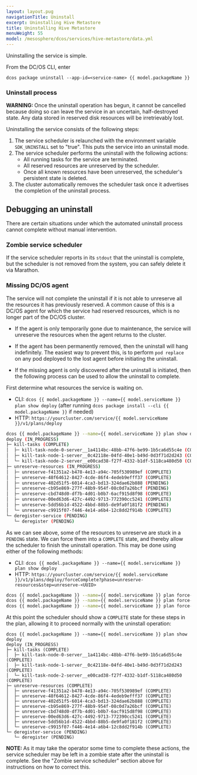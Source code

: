 ```yaml
---
layout: layout.pug
navigationTitle: Uninstall
excerpt: Uninstalling Hive Metastore
title: Uninstalling Hive Metastore
menuWeight: 55
model: /mesosphere/dcos/services/hive-metastore/data.yml
---
```


Uninstalling the service is simple.

From the DC/OS CLI, enter 

```
dcos package uninstall --app-id=<service-name> {{ model.packageName }}
```

### Uninstall process

<p class="message--warning"><strong>WARNING: </strong>Once the uninstall operation has begun, it cannot be cancelled because doing so can leave the service in an uncertain, half-destroyed state. Any data stored in reserved disk resources will be irretrievably lost.</p>

Uninstalling the service consists of the following steps:

1. The service scheduler is relaunched with the environment variable `SDK_UNINSTALL` set to "true". This puts the service into an uninstall mode.
1. The service scheduler performs the uninstall with the following actions:
    - All running tasks for the service are terminated.
    - All reserved resources are unreserved by the scheduler.
    - Once all known resources have been unreserved, the scheduler's persistent state is deleted.
1. The cluster automatically removes the scheduler task once it advertises the completion of the uninstall process.

## Debugging an uninstall

There are certain situations under which the automated uninstall process cannot complete without manual intervention.

### <a name="zombie-service-scheduler"></a>Zombie service scheduler

If the service scheduler reports in its `stdout` that the uninstall is complete, but the scheduler is not removed from the system, you can safely delete it via Marathon.

### Missing DC/OS agent

The service will not complete the uninstall if it is not able to unreserve all the resources it has previously reserved. A common cause of this is a DC/OS agent for which the service had reserved resources, which is no longer part of the DC/OS cluster.

- If the agent is only temporarily gone due to maintenance, the service will unreserve the resources when the agent returns to the cluster.

- If the agent has been permanently removed, then the uninstall will hang indefinitely. The easiest way to prevent this, is to perform `pod replace` on any pod deployed to the lost agent before initiating the uninstall.

- If the missing agent is only discovered after the uninstall is initiated, then the following process can be used to allow the uninstall to complete.

First determine what resources the service is waiting on.

- CLI: `dcos {{ model.packageName }} --name={{ model.serviceName }} plan show deploy` (after running `dcos package install --cli {{ model.packageName }}` if needed)
- HTTP: `https://yourcluster.com/service/{{ model.serviceName }}/v1/plans/deploy`

```bash
dcos {{ model.packageName }} --name={{ model.serviceName }} plan show deploy
deploy (IN_PROGRESS)
├─ kill-tasks (COMPLETE)
│  ├─ kill-task-node-0-server__1a4114bc-48bb-47f6-be99-1b5ca6d55c4e (COMPLETE)
│  ├─ kill-task-node-1-server__0c42118e-04fd-40e1-b49d-0d3f71d2d243 (COMPLETE)
│  └─ kill-task-node-2-server__e00cad38-f27f-4332-b1df-5118ca480d50 (COMPLETE)
├─ unreserve-resources (IN_PROGRESS)
│  ├─ unreserve-f41351a2-b478-4e13-a94c-705f530989ef (COMPLETE)
│  ├─ unreserve-48f64612-8427-4cde-86f4-4edeb9efff37 (COMPLETE)
│  ├─ unreserve-402d51f5-6014-4ca3-bd13-324dae62b888 (PENDING)
│  ├─ unreserve-cb95e869-277f-48b9-954f-08c0d7a26bcf (PENDING)
│  ├─ unreserve-cbd748d0-df7b-4d01-b0b7-6acf915d8f98 (COMPLETE)
│  ├─ unreserve-00ed63d6-427c-4492-9713-772390cc5241 (COMPLETE)
│  ├─ unreserve-5dd56b1d-4522-4bbd-88b5-de9fa0f181f2 (PENDING)
│  └─ unreserve-c9915f07-f446-4e14-a6b4-12c8dd2f914b (COMPLETE)
└─ deregister-service (PENDING)
   └─ deregister (PENDING)
```

As we can see above, some of the resources to unreserve are stuck in a `PENDING` state. We can force them into a `COMPLETE` state, and thereby allow the scheduler to finish the uninstall operation. This may be done using either of the following methods:
- CLI: `dcos {{ model.packageName }} --name={{ model.serviceName }} plan show deploy`
- HTTP: `https://yourcluster.com/service/{{ model.serviceName }}/v1/plans/deploy/forceComplete?phase=unreserve-resources&step=unreserve-<UUID>`

```bash
dcos {{ model.packageName }} --name={{ model.serviceName }} plan force-complete deploy unreserve-resources unreserve-402d51f5-6014-4ca3-bd13-324dae62b888
dcos {{ model.packageName }} --name={{ model.serviceName }} plan force-complete deploy unreserve-resources unreserve-cb95e869-277f-48b9-954f-08c0d7a26bcf
dcos {{ model.packageName }} --name={{ model.serviceName }} plan force-complete deploy unreserve-resources unreserve-5dd56b1d-4522-4bbd-88b5-de9fa0f181f2
```

At this point the scheduler should show a `COMPLETE` state for these steps in the plan, allowing it to proceed normally with the uninstall operation:

```
dcos {{ model.packageName }} --name={{ model.serviceName }} plan show deploy
deploy (IN_PROGRESS)
├─ kill-tasks (COMPLETE)
│  ├─ kill-task-node-0-server__1a4114bc-48bb-47f6-be99-1b5ca6d55c4e (COMPLETE)
│  ├─ kill-task-node-1-server__0c42118e-04fd-40e1-b49d-0d3f71d2d243 (COMPLETE)
│  └─ kill-task-node-2-server__e00cad38-f27f-4332-b1df-5118ca480d50 (COMPLETE)
├─ unreserve-resources (COMPLETE)
│  ├─ unreserve-f41351a2-b478-4e13-a94c-705f530989ef (COMPLETE)
│  ├─ unreserve-48f64612-8427-4cde-86f4-4edeb9efff37 (COMPLETE)
│  ├─ unreserve-402d51f5-6014-4ca3-bd13-324dae62b888 (COMPLETE)
│  ├─ unreserve-cb95e869-277f-48b9-954f-08c0d7a26bcf (COMPLETE)
│  ├─ unreserve-cbd748d0-df7b-4d01-b0b7-6acf915d8f98 (COMPLETE)
│  ├─ unreserve-00ed63d6-427c-4492-9713-772390cc5241 (COMPLETE)
│  ├─ unreserve-5dd56b1d-4522-4bbd-88b5-de9fa0f181f2 (COMPLETE)
│  └─ unreserve-c9915f07-f446-4e14-a6b4-12c8dd2f914b (COMPLETE)
└─ deregister-service (PENDING)
   └─ deregister (PENDING)
```

<p class="message--note"><strong>NOTE: </strong>As it may take the operator some time to complete these actions, the service scheduler may be left in a zombie state after the uninstall is complete.
See the "Zombie service scheduler" section above for instructions on how to correct this.</p>
